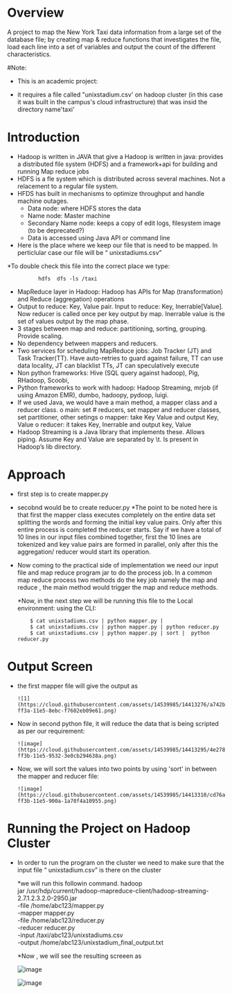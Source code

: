 #  Overview
  A project to map the New York Taxi data information from a large set of the database file; 
  by creating map & reduce functions that investigates the file, load each line into a set of variables and output the count of the different characteristics.

#Note: 
 * This is an academic project: 
 
 * it requires a file called "unixstadium.csv' on hadoop cluster (in this case it was built in the campus's cloud infrastructure) that was insid the directory name'taxi'


# Introduction

* Hadoop is written in JAVA that give a Hadoop is written in java: provides a distributed file system (HDFS) and a framework+api for   building and running Map reduce jobs
* HDFS is a fle system which is distributed across several machines. Not a relacement to a regular file system.
* HFDS has built in mechanisms to optimize throughput and handle machine outages.
  * Data node: where HDFS stores the data
  * Name node: Master machine
  * Secondary Name node: keeps a copy of edit logs, filesystem image (to be deprecated?)
  * Data is accessed using Java API or command line
* Here is the place where we keep our file that is need to be mapped. In perticlular case our file will be “ unixstadiums.csv”

 *To double check this file into the correct place we type:

              hdfs  dfs -ls /taxi

* MapReduce layer in Hadoop: Hadoop has APIs for Map (transformation) and Reduce (aggregation) operations
* Output to  reduce: Key, Value pair. Input to reduce: Key, Inerrable[Value]. Now  reducer is called once per key output by map.       Inerrable value is the set of values output by the map phase.
* 3 stages between map and reduce: partitioning, sorting, grouping. Provide scaling.
* No dependency between mappers and reducers.
* Two services for scheduling MapReduce jobs: Job Tracker (JT) and Task Tracker(TT). Have auto-retries to guard against failure, TT    can use data locality, JT can blacklist TTs, JT can speculatively execute
* Non python frameworks: Hive (SQL query against hadoop), Pig, RHadoop, Scoobi,
* Python frameworks to work with hadoop: Hadoop Streaming, mrjob (if using Amazon EMR), dumbo, hadoopy, pydoop, luigi.
* If we used Java, we would have a main method, a mapper class and a reducer class.
  o main: set # reducers, set mapper and reducer classes, set partitioner, other setings
  o	mapper: take Key Value and output Key, Value
  o	reducer: it takes Key, Inerrable and output key, Value
* Hadoop Streaming is a Java library that implements these. Allows piping. Assume Key and Value are separated by \t. Is present in     Hadoop’s lib directory.

# Approach 

* first step is to create mapper.py
* secobnd would be to create reducer.py
*The point to be noted here is that first the mapper class executes completely on the entire data set splitting the words and forming  the initial key value pairs. Only after this entire process is completed the reducer starts. Say if we have a total of 10 lines in    our input files combined together, first the 10 lines are tokenized and key value pairs are formed in parallel, only after this the   aggregation/ reducer would start its operation.

* Now coming to the practical side of implementation we need our input file and map reduce program jar to do the process job. In a      common map reduce process two methods do the key job namely the map and reduce , the main method would trigger the map and reduce     methods.

   *Now, in the next step we will be running this file to the Local environment: using the CLI:

          $ cat unixstadiums.csv | python mapper.py |
          $ cat unixstadiums.csv | python mapper.py | python reducer.py
          $ cat unixstadiums.csv | python mapper.py | sort |  python reducer.py

# Output Screen

* the first mapper file will give the output as


      ![1](https://cloud.githubusercontent.com/assets/14539985/14413276/a742bb20-ff3a-11e5-8ebc-f7602eb09e61.png)

* Now in second python file, it will reduce the data that is being scripted as per our requirement:


      ![image](https://cloud.githubusercontent.com/assets/14539985/14413295/4e278e84-ff3b-11e5-9532-3e0cb294638a.png)


* Now, we will sort the values into two points by using 'sort' in between the mapper and reducer file:

      ![image](https://cloud.githubusercontent.com/assets/14539985/14413310/cd76aabc-ff3b-11e5-900a-1a70f4a10955.png)


# Running the Project on Hadoop Cluster

* In order to run the program on the cluster we need to make sure that the input file “ unixstadium.csv” is there on the cluster
    
     *we will run this followin command.
          hadoop \
          jar /usr/hdp/current/hadoop-mapreduce-client/hadoop-streaming-2.7.1.2.3.2.0-2950.jar \
          -file /home/abc123/mapper.py \
          -mapper mapper.py \
          -file /home/abc123/reducer.py \
          -reducer reducer.py \
          -input /taxi/abc123/unixstadiums.csv \
          -output /home/abc123/unixstadium_final_output.txt

     *Now , we will see the resulting screeen as
     
     
     ![image](https://cloud.githubusercontent.com/assets/14539985/14413360/e9b1326e-ff3c-11e5-8de9-872472558ab4.png)
     
     
     
     ![image](https://cloud.githubusercontent.com/assets/14539985/14413363/f20747be-ff3c-11e5-955e-228a07678480.png)

    
